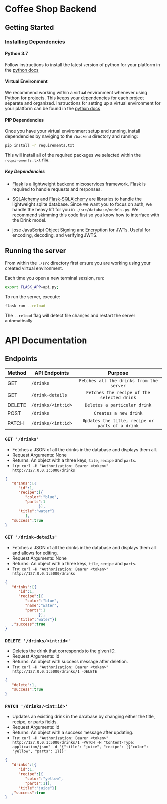 # Coffee Shop Backend

## Getting Started

### Installing Dependencies

#### Python 3.7

Follow instructions to install the latest version of python for your platform in the [python docs](https://docs.python.org/3/using/unix.html#getting-and-installing-the-latest-version-of-python)

#### Virtual Environment

We recommend working within a virtual environment whenever using Python for projects. This keeps your dependencies for each project separate and organized. Instructions for setting up a virtual environment for your platform can be found in the [python docs](https://packaging.python.org/guides/installing-using-pip-and-virtual-environments/)

#### PIP Dependencies

Once you have your virtual environment setup and running, install dependencies by naviging to the `/backend` directory and running:

```bash
pip install -r requirements.txt
```

This will install all of the required packages we selected within the `requirements.txt` file.

##### Key Dependencies

- [Flask](http://flask.pocoo.org/) is a lightweight backend microservices framework. Flask is required to handle requests and responses.

- [SQLAlchemy](https://www.sqlalchemy.org/) and [Flask-SQLAlchemy](https://flask-sqlalchemy.palletsprojects.com/en/2.x/) are libraries to handle the lightweight sqlite database. Since we want you to focus on auth, we handle the heavy lift for you in `./src/database/models.py`. We recommend skimming this code first so you know how to interface with the Drink model.

- [jose](https://python-jose.readthedocs.io/en/latest/) JavaScript Object Signing and Encryption for JWTs. Useful for encoding, decoding, and verifying JWTS.

## Running the server

From within the `./src` directory first ensure you are working using your created virtual environment.

Each time you open a new terminal session, run:

```bash
export FLASK_APP=api.py;
```

To run the server, execute:

```bash
flask run --reload
```

The `--reload` flag will detect file changes and restart the server automatically.

# API Documentation

## Endpoints

|Method   | API Endpoints                                              | Purpose                                          |                             
|--------------| -------------------------------------------------------|:-------------------------------------------------------:|
|    GET       |```/drinks```                                   |```Fetches all the drinks from the server```                 |      
|    GET      |```/drink-details```                                    |```Fetches the recipe of the selected drink```                             |
|    DELETE    |```/drinks/<int:id>```           |```Deletes a particular drink```              |
|    POST      |```/drinks```                                    |```Creates a new drink```           |
|    PATCH      |```/drinks/<int:id>```                             |```Updates the title, recipe or parts of a drink```| 


### `GET '/drinks'`

- Fetches a JSON of all the drinks in the database and displays them all.
- Request Arguments: None
- Returns: An object with a three keys, `tile`, `recipe` and `parts`.
- Try: `curl -H "Authorization: Bearer <token>"  http://127.0.0.1:5000/drinks`

```json
{
   "drinks":[{
      "id":1,
      "recipe":[{
         "color":"blue",
         "parts":1
               }],
      "title":"water"}
         ],
   "success":true
}


```

### `GET '/drink-details'`

- Fetches a JSON of all the drinks in the database and displays them all and allows for editing.
- Request Arguments: None
- Returns: An object with a three keys, `tile`, `recipe` and `parts`.
- Try: `curl -H "Authorization: Bearer <token>"  http://127.0.0.1:5000/drinks`

```json
{
   "drinks":[{
      "id":1,
      "recipe":[{
         "color":"blue",
         "name":"water",
         "parts":1
               }],
      "title":"water"}]
   ,"success":true
}
```

### `DELETE '/drinks/<int:id>'`

- Deletes the drink that corresponds to the given ID. 
- Request Arguments: id
- Returns: An object with success message after deletion.
- Try: `curl -H "Authorization: Bearer <token>"  http://127.0.0.1:5000/drinks/1 -DELETE`


```json
{
   "delete":1,
   "success":true
}
```

### `PATCH '/drinks/<int:id>'`

- Updates an existing drink in the database by changing either the title, recipe, or parts fields.
- Request Arguments: id
- Returns: An object with a success message after updating.
- Try: `curl -H "Authorization: Bearer <token>"  http://127.0.0.1:5000/drinks/1 -PATCH -H "Content-Type: application/json" -d '{"title": "juice", "recipe": [{"color": "yellow", "parts": 1}]}'`


```json
{
   "drinks":[{
      "id":1,
      "recipe":[{
         "color":"yellow",
         "parts":1}],
      "title":"juice"}]
   ,"success":true
}
```

